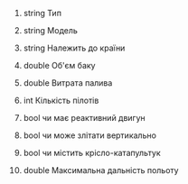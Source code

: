1. string Тип 
2. string Модель
3. string Належить до країни

4. double Об'єм баку
5. double Витрата палива
6. int Кількість пілотів

7. bool чи має реактивний двигун
8. bool чи може злітати вертикально
9. bool чи містить крісло-катапультук

10. double Максимальна дальність польоту
